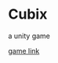 # Cubix
a unity game

[game link](https://play.google.com/store/apps/details?id=com.xborggames.BlockSmash)
